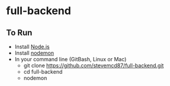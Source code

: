# full-backend

## To Run 
  - Install [Node.js](https://nodejs.org/en/download/) 
  - Install [nodemon](https://www.npmjs.com/package/nodemon#installation)
  - In your command line (GitBash, Linux or Mac)
    - git clone https://github.com/stevemcd87/full-backend.git
    - cd full-backend
    - nodemon
